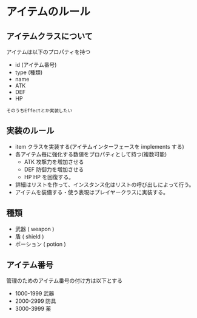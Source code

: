 # アイテムのルール

## アイテムクラスについて

アイテムは以下のプロパティを持つ

- id (アイテム番号)
- type (種類)
- name
- ATK
- DEF
- HP

`そのうちEffectとか実装したい`

## 実装のルール

- item クラスを実装する(アイテムインターフェースを implements する)
- 各アイテム毎に強化する数値をプロパティとして持つ(複数可能)
  - ATK 攻撃力を増加させる
  - DEF 防御力を増加させる
  - HP HP を回復する。
- 詳細はリストを作って、インスタンス化はリストの呼び出しによって行う。
- アイテムを装備する・使う表現はプレイヤークラスに実装する。

## 種類

- 武器 ( weapon )
- 盾 ( shield )
- ポーション ( potion )

## アイテム番号

管理のためのアイテム番号の付け方は以下とする

- 1000-1999 武器
- 2000-2999 防具
- 3000-3999 薬
